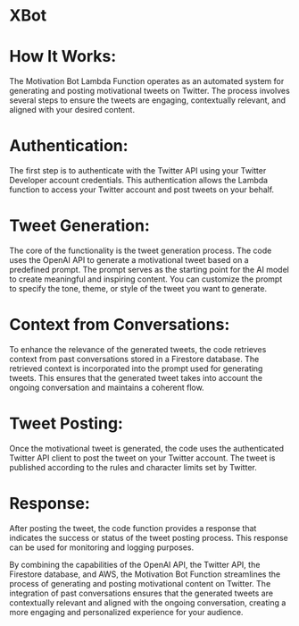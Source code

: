 # XBot
# How It Works:
The Motivation Bot Lambda Function operates as an automated system for generating and posting motivational tweets on Twitter. The process involves several steps to ensure the tweets are engaging, contextually relevant, and aligned with your desired content.

# Authentication:
The first step is to authenticate with the Twitter API using your Twitter Developer account credentials. This authentication allows the Lambda function to access your Twitter account and post tweets on your behalf.

# Tweet Generation:
The core of the functionality is the tweet generation process. The code uses the OpenAI API to generate a motivational tweet based on a predefined prompt. The prompt serves as the starting point for the AI model to create meaningful and inspiring content. You can customize the prompt to specify the tone, theme, or style of the tweet you want to generate.

# Context from Conversations:
To enhance the relevance of the generated tweets, the code retrieves context from past conversations stored in a Firestore database. The retrieved context is incorporated into the prompt used for generating tweets. This ensures that the generated tweet takes into account the ongoing conversation and maintains a coherent flow.

# Tweet Posting:
Once the motivational tweet is generated, the code uses the authenticated Twitter API client to post the tweet on your Twitter account. The tweet is published according to the rules and character limits set by Twitter.

# Response:
After posting the tweet, the code function provides a response that indicates the success or status of the tweet posting process. This response can be used for monitoring and logging purposes.

By combining the capabilities of the OpenAI API, the Twitter API, the Firestore database, and AWS, the Motivation Bot Function streamlines the process of generating and posting motivational content on Twitter. The integration of past conversations ensures that the generated tweets are contextually relevant and aligned with the ongoing conversation, creating a more engaging and personalized experience for your audience.
